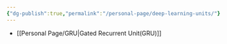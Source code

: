```yaml
---
{"dg-publish":true,"permalink":"/personal-page/deep-learning-units/"}
---
```



- [[Personal Page/GRU\|Gated Recurrent Unit(GRU)]]